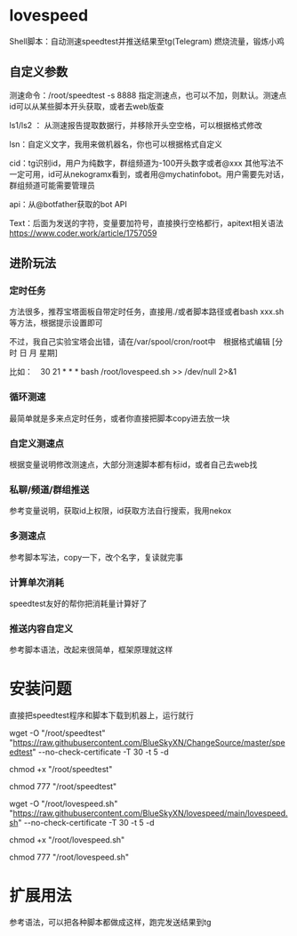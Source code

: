 # lovespeed
Shell脚本：自动测速speedtest并推送结果至tg(Telegram) 燃烧流量，锻炼小鸡

## 自定义参数

测速命令：/root/speedtest -s 8888    指定测速点，也可以不加，则默认。测速点id可以从某些脚本开头获取，或者去web版查

ls1/ls2 ： 从测速报告提取数据行，并移除开头空空格，可以根据格式修改

lsn：自定义文字，我用来做机器名，你也可以根据格式自定义

cid：tg识别id，用户为纯数字，群组频道为-100开头数字或者@xxx 其他写法不一定可用，id可从nekogramx看到，或者用@mychatinfobot。用户需要先对话，群组频道可能需要管理员

api：从@botfather获取的bot API

Text：后面为发送的字符，变量要加符号，直接换行空格都行，apitext相关语法 https://www.coder.work/article/1757059

## 进阶玩法

### 定时任务

方法很多，推荐宝塔面板自带定时任务，直接用./或者脚本路径或者bash xxx.sh等方法，根据提示设置即可

不过，我自己实验宝塔会出错，请在/var/spool/cron/root中　根据格式编辑 [分 时 日 月 星期]

比如：　30 21 * * * bash /root/lovespeed.sh >> /dev/null 2>&1

### 循环测速

最简单就是多来点定时任务，或者你直接把脚本copy进去放一块

### 自定义测速点

根据变量说明修改测速点，大部分测速脚本都有标id，或者自己去web找

### 私聊/频道/群组推送

参考变量说明，获取id上权限，id获取方法自行搜索，我用nekox

### 多测速点

参考脚本写法，copy一下，改个名字，复读就完事

### 计算单次消耗

speedtest友好的帮你把消耗量计算好了

### 推送内容自定义

参考脚本语法，改起来很简单，框架原理就这样

# 安装问题
直接把speedtest程序和脚本下载到机器上，运行就行

wget -O "/root/speedtest" "https://raw.githubusercontent.com/BlueSkyXN/ChangeSource/master/speedtest" --no-check-certificate -T 30 -t 5 -d

chmod +x "/root/speedtest"

chmod 777 "/root/speedtest"

wget -O "/root/lovespeed.sh" "https://raw.githubusercontent.com/BlueSkyXN/lovespeed/main/lovespeed.sh" --no-check-certificate -T 30 -t 5 -d

chmod +x "/root/lovespeed.sh"

chmod 777 "/root/lovespeed.sh"

# 扩展用法
参考语法，可以把各种脚本都做成这样，跑完发送结果到tg
